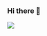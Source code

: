 ### Hi there 👋

<!--
**KIWONY/KIWONY** is a ✨ _special_ ✨ repository because its `README.md` (this file) appears on your GitHub profile.
-->

<img src="https://img.shields.io/badge/Python-#3776AB?style=for-the-badge&logo=Python&logoColor=black">
